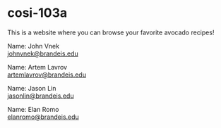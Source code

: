 # cosi-103a
This is a website where you can browse your favorite avocado recipes!<br>

Name: John Vnek <br>
johnvnek@brandeis.edu <br>

Name: Artem Lavrov <br>
artemlavrov@brandeis.edu <br>

Name: Jason Lin <br>
jasonlin@brandeis.edu <br>

Name: Elan Romo <br>
elanromo@brandeis.edu <br>

